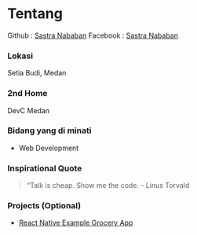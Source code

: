 # Tentang
Github : [Sastra Nababan](https://github.com/SastraNababan)
Facebook : [Sastra Nababan](https://www.facebook.com/sastranababan)

### Lokasi
Setia Budi, Medan

### 2nd Home
DevC Medan

### Bidang yang di minati
- Web Development 

### Inspirational Quote
> “Talk is cheap. Show me the code. - Linus Torvald

### Projects (Optional)
- [React Native Example Grocery App](https://github.com/SastraNababan/grocery-app)
